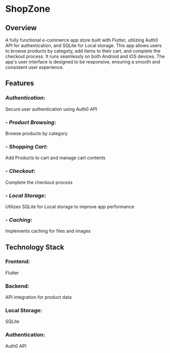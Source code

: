 # ShopZone

## Overview
A fully functional e-commerce app store built with Flutter, utilizing Auth0 API for authentication, and SQLite for Local storage. This app allows users to browse products by categoty, add items to their cart, and complete the checkout process. It runs seamlessly on both Android and iOS devices. The app's user interface is designed to be responsive, ensuring a smooth and consistent user experience.

## Features
### *Authentication*: 
Secure user authentication using Auth0 API
### - *Product Browsing*: 
Browse products by category
### - *Shopping Cart*:
Add Products to cart and manage cart contents
### - *Checkout*:
Complete the checkout process
### - *Local Storage*: 
Utilizes SQLite for Local storage to improve app performance
### - *Caching*:
Implements caching for files and images

## Technology Stack
### Frontend:
Flutter
### Backend: 
API integration for product data
### Local Storage: 
SQLite
### Authentication: 
Auth0 API


